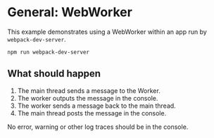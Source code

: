 # General: WebWorker

This example demonstrates using a WebWorker within an app run by `webpack-dev-server`.

```console
npm run webpack-dev-server
```

## What should happen

1. The main thread sends a message to the Worker.
2. The worker outputs the message in the console.
3. The worker sends a message back to the main thread.
4. The main thread posts the message in the console.

No error, warning or other log traces should be in the console.
